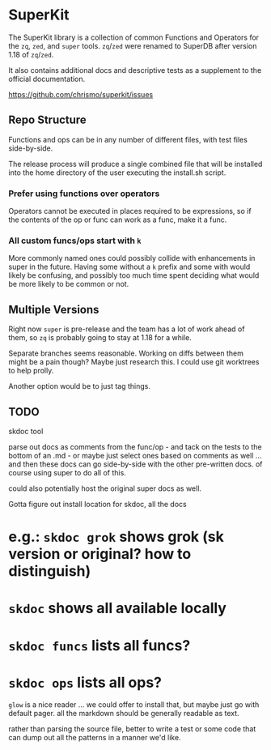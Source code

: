 # SuperKit

The SuperKit library is a collection of common Functions and Operators for the
`zq`, `zed`, and `super` tools. `zq`/`zed` were renamed to SuperDB after version
1.18 of `zq`/`zed`.
                            
It also contains additional docs and descriptive tests as a supplement to the
official documentation.

https://github.com/chrismo/superkit/issues
   
## Repo Structure

Functions and ops can be in any number of different files, with test files
side-by-side.

The release process will produce a single combined file that will be installed
into the home directory of the user executing the install.sh script.
              
### Prefer using functions over operators

Operators cannot be executed in places required to be expressions, so if the
contents of the op or func can work as a func, make it a func.

### All custom funcs/ops start with `k`

More commonly named ones could possibly collide with enhancements in super in
the future. Having some without a `k` prefix and some with would likely be
confusing, and possibly too much time spent deciding what would be more likely
to be common or not.

## Multiple Versions

Right now `super` is pre-release and the team has a lot of work ahead of them,
so `zq` is probably going to stay at 1.18 for a while. 

Separate branches seems reasonable. Working on diffs between them might be a
pain though? Maybe just research this. I could use git worktrees to help prolly.

Another option would be to just tag things. 
             
## TODO

[//]: # (TODO: docs for each func/op in superkit - how to write, how to read?)
                   
skdoc tool

parse out docs as comments from the func/op - and tack on the tests to the
bottom of an .md - or maybe just select ones based on comments as well ... and
then these docs can go side-by-side with the other pre-written docs. of course
using super to do all of this.

could also potentially host the original super docs as well.

Gotta figure out install location for skdoc, all the docs

# e.g.: `skdoc grok` shows grok (sk version or original? how to distinguish)
#       `skdoc` shows all available locally
#       `skdoc funcs` lists all funcs?
#       `skdoc ops` lists all ops?

[//]: # (TODO: docs in the doc folder - how to distribute, how to read?)

`glow` is a nice reader ... we could offer to install that, but maybe just go
with default pager. all the markdown should be generally readable as text.

[//]: # (TODO: skgrok patterns tool that helps you fzf all defined grok patterns - see issues )

rather than parsing the source file, better to write a test or some code that
can dump out all the patterns in a manner we'd like.
